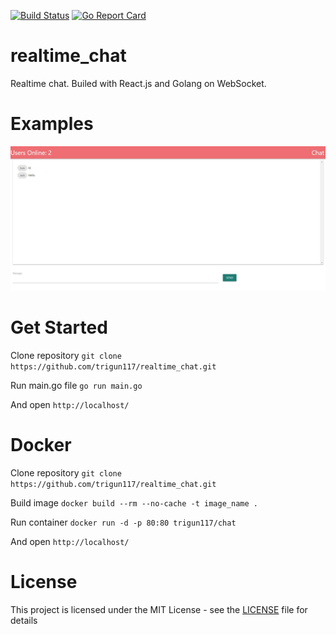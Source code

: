 [![Build Status](https://travis-ci.com/trigun117/realtime_chat.svg?branch=master)](https://travis-ci.com/trigun117/realtime_chat) [![Go Report Card](https://goreportcard.com/badge/github.com/trigun117/realtime_chat)](https://goreportcard.com/report/github.com/trigun117/realtime_chat)
# realtime_chat
Realtime chat. Builed with React.js and Golang on WebSocket.

# Examples

![chat example](https://github.com/trigun117/realtime_chat/blob/master/image.jpg)

# Get Started
Clone repository `git clone https://github.com/trigun117/realtime_chat.git`

Run main.go file `go run main.go`

And open `http://localhost/`

# Docker
Clone repository `git clone https://github.com/trigun117/realtime_chat.git`

Build image `docker build --rm --no-cache -t image_name .`

Run container `docker run -d -p 80:80 trigun117/chat`

And open `http://localhost/`

# License
This project is licensed under the MIT License - see the [LICENSE](LICENSE) file for details
